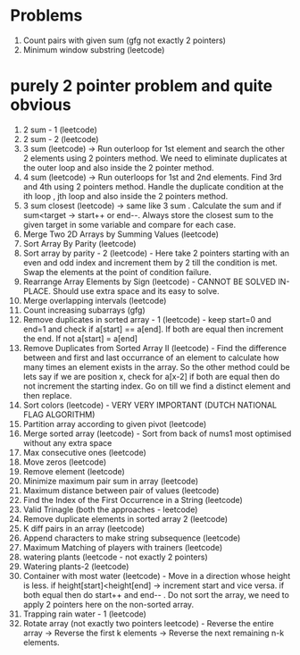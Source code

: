 # Problems
1) Count pairs with given sum (gfg not exactly 2 pointers)
2) Minimum window substring (leetcode)

# purely 2 pointer problem and quite obvious
1) 2 sum - 1 (leetcode)
2) 2 sum - 2 (leetcode)
3) 3 sum (leetcode) -> Run outerloop for 1st element and search the other 2 elements using 2 pointers method. We need to eliminate duplicates at the outer loop and also inside the 2 pointer method.
4) 4 sum (leetcode) -> Run outerloops for 1st and 2nd elements. Find 3rd and 4th using 2 pointers method. Handle the duplicate condition at the ith loop , jth loop and also inside the 2 pointers method.
5) 3 sum closest (leetcode) -> same like 3 sum . Calculate the sum and if sum<target -> start++ or end--. Always store the closest sum to the given target in some variable and compare for each case.
6) Merge Two 2D Arrays by Summing Values (leetcode)
7) Sort Array By Parity (leetcode)
8) Sort array by parity - 2 (leetcode) - Here take 2 pointers starting with an even and odd index and increment them by 2 till the condition is met. Swap the elements at the
   point of condition failure.
9) Rearrange Array Elements by Sign (leetcode) - CANNOT BE SOLVED IN-PLACE. Should use extra space and its easy to solve.
5) Merge overlapping intervals (leetcode)
5) Count increasing subarrays (gfg)
6) Remove duplicates in sorted array - 1 (leetcode) - keep start=0 and end=1 and check if a[start] == a[end]. If both are equal then increment the end. If not a[start] = a[end]
7) Remove Duplicates from Sorted Array II (leetcode) - Find the difference between and first and last occurrance of an element to calculate how many times an element exists in the array. So the other method could be lets say if we are position x, check for a[x-2] if both are equal then do not increment the starting index. Go on till we find a distinct element and then replace.
8) Sort colors (leetcode) - VERY VERY IMPORTANT (DUTCH NATIONAL FLAG ALGORITHM)
9) Partition array according to given pivot (leetcode) 
10) Merge sorted array (leetcode) - Sort from back of nums1 most optimised without any extra space
7) Max consecutive ones (leetcode)
8) Move zeros (leetcode)
9) Remove element (leetcode)
10) Minimize maximum pair sum in array (leetcode) 
11) Maximum distance between pair of values (leetcode)
12) Find the Index of the First Occurrence in a String (leetcode)
13) Valid Trinagle (both the approaches - leetcode)
15) Remove duplicate elements in sorted array 2 (leetcode)
16) K diff pairs in an array (leetcode)
17) Append characters to make string subsequence (leetcode) 
18) Maximum Matching of players with trainers (leetcode)
19) watering plants (leetcode - not exactly 2 pointers)
20) Watering plants-2 (leetcode)
21) Container with most water (leetcode) - Move in a direction whose height is less. if height[start]<height[end] -> increment start and vice versa. if both equal then do start++ and end-- . Do not sort the array, we need to apply 2 pointers here on the non-sorted array.
22) Trapping rain water - 1 (leetcode)
21) Rotate array (not exactly two pointers leetcode) - Reverse the entire array -> Reverse the first k elements -> Reverse the next remaining n-k elements.






